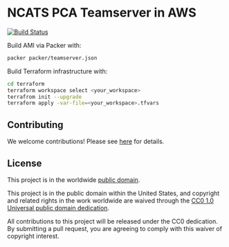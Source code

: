 # NCATS PCA Teamserver in AWS #

[![Build Status](https://travis-ci.com/cisagov/pca-teamserver-aws.svg?branch=develop)](https://travis-ci.com/cisagov/pca-teamserver-aws)

Build AMI via Packer with:

```bash
packer packer/teamserver.json
```

Build Terraform infrastructure with:

```bash
cd terraform
terraform workspace select <your_workspace>
terrafrom init --upgrade
terraform apply -var-file=<your_workspace>.tfvars
```

## Contributing ##

We welcome contributions!  Please see [here](CONTRIBUTING.md) for
details.

## License ##

This project is in the worldwide [public domain](LICENSE.md).

This project is in the public domain within the United States, and
copyright and related rights in the work worldwide are waived through
the [CC0 1.0 Universal public domain
dedication](https://creativecommons.org/publicdomain/zero/1.0/).

All contributions to this project will be released under the CC0
dedication. By submitting a pull request, you are agreeing to comply
with this waiver of copyright interest.
